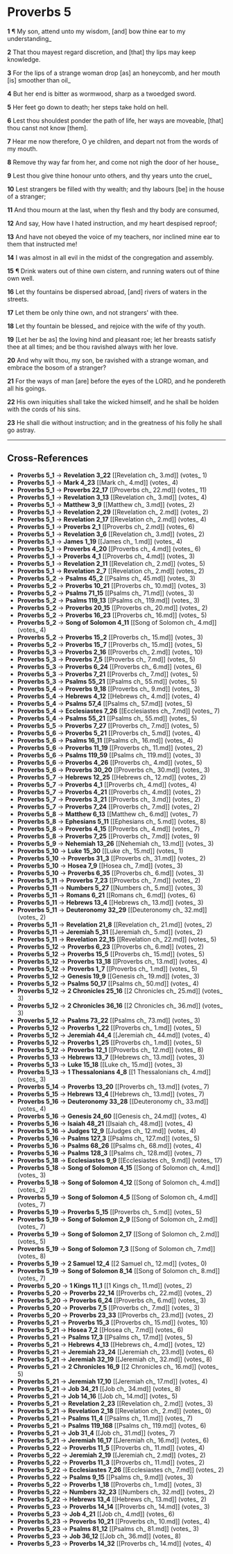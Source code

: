 # Proverbs 5

**1** ¶ My son, attend unto my wisdom, [and] bow thine ear to my understanding_

**2** That thou mayest regard discretion, and [that] thy lips may keep knowledge.

**3** For the lips of a strange woman drop [as] an honeycomb, and her mouth [is] smoother than oil_

**4** But her end is bitter as wormwood, sharp as a twoedged sword.

**5** Her feet go down to death; her steps take hold on hell.

**6** Lest thou shouldest ponder the path of life, her ways are moveable, [that] thou canst not know [them].

**7** Hear me now therefore, O ye children, and depart not from the words of my mouth.

**8** Remove thy way far from her, and come not nigh the door of her house_

**9** Lest thou give thine honour unto others, and thy years unto the cruel_

**10** Lest strangers be filled with thy wealth; and thy labours [be] in the house of a stranger;

**11** And thou mourn at the last, when thy flesh and thy body are consumed,

**12** And say, How have I hated instruction, and my heart despised reproof;

**13** And have not obeyed the voice of my teachers, nor inclined mine ear to them that instructed me!

**14** I was almost in all evil in the midst of the congregation and assembly.

**15** ¶ Drink waters out of thine own cistern, and running waters out of thine own well.

**16** Let thy fountains be dispersed abroad, [and] rivers of waters in the streets.

**17** Let them be only thine own, and not strangers' with thee.

**18** Let thy fountain be blessed_ and rejoice with the wife of thy youth.

**19** [Let her be as] the loving hind and pleasant roe; let her breasts satisfy thee at all times; and be thou ravished always with her love.

**20** And why wilt thou, my son, be ravished with a strange woman, and embrace the bosom of a stranger?

**21** For the ways of man [are] before the eyes of the LORD, and he pondereth all his goings.

**22** His own iniquities shall take the wicked himself, and he shall be holden with the cords of his sins.

**23** He shall die without instruction; and in the greatness of his folly he shall go astray.

---

## Cross-References

- **Proverbs 5_1** → **Revelation 3_22** [[Revelation ch_ 3.md]] (votes_ 1)
- **Proverbs 5_1** → **Mark 4_23** [[Mark ch_ 4.md]] (votes_ 4)
- **Proverbs 5_1** → **Proverbs 22_17** [[Proverbs ch_ 22.md]] (votes_ 11)
- **Proverbs 5_1** → **Revelation 3_13** [[Revelation ch_ 3.md]] (votes_ 4)
- **Proverbs 5_1** → **Matthew 3_9** [[Matthew ch_ 3.md]] (votes_ 2)
- **Proverbs 5_1** → **Revelation 2_29** [[Revelation ch_ 2.md]] (votes_ 2)
- **Proverbs 5_1** → **Revelation 2_17** [[Revelation ch_ 2.md]] (votes_ 4)
- **Proverbs 5_1** → **Proverbs 2_1** [[Proverbs ch_ 2.md]] (votes_ 6)
- **Proverbs 5_1** → **Revelation 3_6** [[Revelation ch_ 3.md]] (votes_ 2)
- **Proverbs 5_1** → **James 1_19** [[James ch_ 1.md]] (votes_ 4)
- **Proverbs 5_1** → **Proverbs 4_20** [[Proverbs ch_ 4.md]] (votes_ 6)
- **Proverbs 5_1** → **Proverbs 4_1** [[Proverbs ch_ 4.md]] (votes_ 3)
- **Proverbs 5_1** → **Revelation 2_11** [[Revelation ch_ 2.md]] (votes_ 5)
- **Proverbs 5_1** → **Revelation 2_7** [[Revelation ch_ 2.md]] (votes_ 2)
- **Proverbs 5_2** → **Psalms 45_2** [[Psalms ch_ 45.md]] (votes_ 3)
- **Proverbs 5_2** → **Proverbs 10_21** [[Proverbs ch_ 10.md]] (votes_ 3)
- **Proverbs 5_2** → **Psalms 71_15** [[Psalms ch_ 71.md]] (votes_ 3)
- **Proverbs 5_2** → **Psalms 119_13** [[Psalms ch_ 119.md]] (votes_ 3)
- **Proverbs 5_2** → **Proverbs 20_15** [[Proverbs ch_ 20.md]] (votes_ 2)
- **Proverbs 5_2** → **Proverbs 16_23** [[Proverbs ch_ 16.md]] (votes_ 5)
- **Proverbs 5_2** → **Song of Solomon 4_11** [[Song of Solomon ch_ 4.md]] (votes_ 4)
- **Proverbs 5_2** → **Proverbs 15_2** [[Proverbs ch_ 15.md]] (votes_ 3)
- **Proverbs 5_2** → **Proverbs 15_7** [[Proverbs ch_ 15.md]] (votes_ 5)
- **Proverbs 5_3** → **Proverbs 2_16** [[Proverbs ch_ 2.md]] (votes_ 10)
- **Proverbs 5_3** → **Proverbs 7_5** [[Proverbs ch_ 7.md]] (votes_ 5)
- **Proverbs 5_3** → **Proverbs 6_24** [[Proverbs ch_ 6.md]] (votes_ 6)
- **Proverbs 5_3** → **Proverbs 7_21** [[Proverbs ch_ 7.md]] (votes_ 5)
- **Proverbs 5_3** → **Psalms 55_21** [[Psalms ch_ 55.md]] (votes_ 5)
- **Proverbs 5_4** → **Proverbs 9_18** [[Proverbs ch_ 9.md]] (votes_ 3)
- **Proverbs 5_4** → **Hebrews 4_12** [[Hebrews ch_ 4.md]] (votes_ 4)
- **Proverbs 5_4** → **Psalms 57_4** [[Psalms ch_ 57.md]] (votes_ 5)
- **Proverbs 5_4** → **Ecclesiastes 7_26** [[Ecclesiastes ch_ 7.md]] (votes_ 7)
- **Proverbs 5_4** → **Psalms 55_21** [[Psalms ch_ 55.md]] (votes_ 5)
- **Proverbs 5_5** → **Proverbs 7_27** [[Proverbs ch_ 7.md]] (votes_ 5)
- **Proverbs 5_6** → **Proverbs 5_21** [[Proverbs ch_ 5.md]] (votes_ 4)
- **Proverbs 5_6** → **Psalms 16_11** [[Psalms ch_ 16.md]] (votes_ 4)
- **Proverbs 5_6** → **Proverbs 11_19** [[Proverbs ch_ 11.md]] (votes_ 2)
- **Proverbs 5_6** → **Psalms 119_59** [[Psalms ch_ 119.md]] (votes_ 3)
- **Proverbs 5_6** → **Proverbs 4_26** [[Proverbs ch_ 4.md]] (votes_ 5)
- **Proverbs 5_6** → **Proverbs 30_20** [[Proverbs ch_ 30.md]] (votes_ 3)
- **Proverbs 5_7** → **Hebrews 12_25** [[Hebrews ch_ 12.md]] (votes_ 2)
- **Proverbs 5_7** → **Proverbs 4_1** [[Proverbs ch_ 4.md]] (votes_ 4)
- **Proverbs 5_7** → **Proverbs 4_21** [[Proverbs ch_ 4.md]] (votes_ 2)
- **Proverbs 5_7** → **Proverbs 3_21** [[Proverbs ch_ 3.md]] (votes_ 2)
- **Proverbs 5_7** → **Proverbs 7_24** [[Proverbs ch_ 7.md]] (votes_ 2)
- **Proverbs 5_8** → **Matthew 6_13** [[Matthew ch_ 6.md]] (votes_ 7)
- **Proverbs 5_8** → **Ephesians 5_11** [[Ephesians ch_ 5.md]] (votes_ 8)
- **Proverbs 5_8** → **Proverbs 4_15** [[Proverbs ch_ 4.md]] (votes_ 7)
- **Proverbs 5_8** → **Proverbs 7_25** [[Proverbs ch_ 7.md]] (votes_ 9)
- **Proverbs 5_9** → **Nehemiah 13_26** [[Nehemiah ch_ 13.md]] (votes_ 3)
- **Proverbs 5_10** → **Luke 15_30** [[Luke ch_ 15.md]] (votes_ 1)
- **Proverbs 5_10** → **Proverbs 31_3** [[Proverbs ch_ 31.md]] (votes_ 2)
- **Proverbs 5_10** → **Hosea 7_9** [[Hosea ch_ 7.md]] (votes_ 3)
- **Proverbs 5_10** → **Proverbs 6_35** [[Proverbs ch_ 6.md]] (votes_ 3)
- **Proverbs 5_11** → **Proverbs 7_23** [[Proverbs ch_ 7.md]] (votes_ 2)
- **Proverbs 5_11** → **Numbers 5_27** [[Numbers ch_ 5.md]] (votes_ 3)
- **Proverbs 5_11** → **Romans 6_21** [[Romans ch_ 6.md]] (votes_ 6)
- **Proverbs 5_11** → **Hebrews 13_4** [[Hebrews ch_ 13.md]] (votes_ 3)
- **Proverbs 5_11** → **Deuteronomy 32_29** [[Deuteronomy ch_ 32.md]] (votes_ 2)
- **Proverbs 5_11** → **Revelation 21_8** [[Revelation ch_ 21.md]] (votes_ 2)
- **Proverbs 5_11** → **Jeremiah 5_31** [[Jeremiah ch_ 5.md]] (votes_ 2)
- **Proverbs 5_11** → **Revelation 22_15** [[Revelation ch_ 22.md]] (votes_ 5)
- **Proverbs 5_12** → **Proverbs 6_23** [[Proverbs ch_ 6.md]] (votes_ 2)
- **Proverbs 5_12** → **Proverbs 15_5** [[Proverbs ch_ 15.md]] (votes_ 5)
- **Proverbs 5_12** → **Proverbs 13_18** [[Proverbs ch_ 13.md]] (votes_ 4)
- **Proverbs 5_12** → **Proverbs 1_7** [[Proverbs ch_ 1.md]] (votes_ 5)
- **Proverbs 5_12** → **Genesis 19_9** [[Genesis ch_ 19.md]] (votes_ 3)
- **Proverbs 5_12** → **Psalms 50_17** [[Psalms ch_ 50.md]] (votes_ 4)
- **Proverbs 5_12** → **2 Chronicles 25_16** [[2 Chronicles ch_ 25.md]] (votes_ 3)
- **Proverbs 5_12** → **2 Chronicles 36_16** [[2 Chronicles ch_ 36.md]] (votes_ 3)
- **Proverbs 5_12** → **Psalms 73_22** [[Psalms ch_ 73.md]] (votes_ 3)
- **Proverbs 5_12** → **Proverbs 1_22** [[Proverbs ch_ 1.md]] (votes_ 5)
- **Proverbs 5_12** → **Jeremiah 44_4** [[Jeremiah ch_ 44.md]] (votes_ 4)
- **Proverbs 5_12** → **Proverbs 1_25** [[Proverbs ch_ 1.md]] (votes_ 5)
- **Proverbs 5_12** → **Proverbs 12_1** [[Proverbs ch_ 12.md]] (votes_ 8)
- **Proverbs 5_13** → **Hebrews 13_7** [[Hebrews ch_ 13.md]] (votes_ 3)
- **Proverbs 5_13** → **Luke 15_18** [[Luke ch_ 15.md]] (votes_ 3)
- **Proverbs 5_13** → **1 Thessalonians 4_8** [[1 Thessalonians ch_ 4.md]] (votes_ 3)
- **Proverbs 5_14** → **Proverbs 13_20** [[Proverbs ch_ 13.md]] (votes_ 7)
- **Proverbs 5_15** → **Hebrews 13_4** [[Hebrews ch_ 13.md]] (votes_ 7)
- **Proverbs 5_16** → **Deuteronomy 33_28** [[Deuteronomy ch_ 33.md]] (votes_ 4)
- **Proverbs 5_16** → **Genesis 24_60** [[Genesis ch_ 24.md]] (votes_ 4)
- **Proverbs 5_16** → **Isaiah 48_21** [[Isaiah ch_ 48.md]] (votes_ 4)
- **Proverbs 5_16** → **Judges 12_9** [[Judges ch_ 12.md]] (votes_ 4)
- **Proverbs 5_16** → **Psalms 127_3** [[Psalms ch_ 127.md]] (votes_ 5)
- **Proverbs 5_16** → **Psalms 68_26** [[Psalms ch_ 68.md]] (votes_ 4)
- **Proverbs 5_16** → **Psalms 128_3** [[Psalms ch_ 128.md]] (votes_ 7)
- **Proverbs 5_18** → **Ecclesiastes 9_9** [[Ecclesiastes ch_ 9.md]] (votes_ 17)
- **Proverbs 5_18** → **Song of Solomon 4_15** [[Song of Solomon ch_ 4.md]] (votes_ 3)
- **Proverbs 5_18** → **Song of Solomon 4_12** [[Song of Solomon ch_ 4.md]] (votes_ 2)
- **Proverbs 5_19** → **Song of Solomon 4_5** [[Song of Solomon ch_ 4.md]] (votes_ 7)
- **Proverbs 5_19** → **Proverbs 5_15** [[Proverbs ch_ 5.md]] (votes_ 5)
- **Proverbs 5_19** → **Song of Solomon 2_9** [[Song of Solomon ch_ 2.md]] (votes_ 7)
- **Proverbs 5_19** → **Song of Solomon 2_17** [[Song of Solomon ch_ 2.md]] (votes_ 5)
- **Proverbs 5_19** → **Song of Solomon 7_3** [[Song of Solomon ch_ 7.md]] (votes_ 8)
- **Proverbs 5_19** → **2 Samuel 12_4** [[2 Samuel ch_ 12.md]] (votes_ 0)
- **Proverbs 5_19** → **Song of Solomon 8_14** [[Song of Solomon ch_ 8.md]] (votes_ 7)
- **Proverbs 5_20** → **1 Kings 11_1** [[1 Kings ch_ 11.md]] (votes_ 2)
- **Proverbs 5_20** → **Proverbs 22_14** [[Proverbs ch_ 22.md]] (votes_ 2)
- **Proverbs 5_20** → **Proverbs 6_24** [[Proverbs ch_ 6.md]] (votes_ 3)
- **Proverbs 5_20** → **Proverbs 7_5** [[Proverbs ch_ 7.md]] (votes_ 3)
- **Proverbs 5_20** → **Proverbs 23_33** [[Proverbs ch_ 23.md]] (votes_ 2)
- **Proverbs 5_21** → **Proverbs 15_3** [[Proverbs ch_ 15.md]] (votes_ 10)
- **Proverbs 5_21** → **Hosea 7_2** [[Hosea ch_ 7.md]] (votes_ 6)
- **Proverbs 5_21** → **Psalms 17_3** [[Psalms ch_ 17.md]] (votes_ 5)
- **Proverbs 5_21** → **Hebrews 4_13** [[Hebrews ch_ 4.md]] (votes_ 12)
- **Proverbs 5_21** → **Jeremiah 23_24** [[Jeremiah ch_ 23.md]] (votes_ 6)
- **Proverbs 5_21** → **Jeremiah 32_19** [[Jeremiah ch_ 32.md]] (votes_ 8)
- **Proverbs 5_21** → **2 Chronicles 16_9** [[2 Chronicles ch_ 16.md]] (votes_ 5)
- **Proverbs 5_21** → **Jeremiah 17_10** [[Jeremiah ch_ 17.md]] (votes_ 4)
- **Proverbs 5_21** → **Job 34_21** [[Job ch_ 34.md]] (votes_ 8)
- **Proverbs 5_21** → **Job 14_16** [[Job ch_ 14.md]] (votes_ 5)
- **Proverbs 5_21** → **Revelation 2_23** [[Revelation ch_ 2.md]] (votes_ 3)
- **Proverbs 5_21** → **Revelation 2_18** [[Revelation ch_ 2.md]] (votes_ 0)
- **Proverbs 5_21** → **Psalms 11_4** [[Psalms ch_ 11.md]] (votes_ 7)
- **Proverbs 5_21** → **Psalms 119_168** [[Psalms ch_ 119.md]] (votes_ 6)
- **Proverbs 5_21** → **Job 31_4** [[Job ch_ 31.md]] (votes_ 7)
- **Proverbs 5_21** → **Jeremiah 16_17** [[Jeremiah ch_ 16.md]] (votes_ 6)
- **Proverbs 5_22** → **Proverbs 11_5** [[Proverbs ch_ 11.md]] (votes_ 4)
- **Proverbs 5_22** → **Jeremiah 2_19** [[Jeremiah ch_ 2.md]] (votes_ 2)
- **Proverbs 5_22** → **Proverbs 11_3** [[Proverbs ch_ 11.md]] (votes_ 2)
- **Proverbs 5_22** → **Ecclesiastes 7_26** [[Ecclesiastes ch_ 7.md]] (votes_ 2)
- **Proverbs 5_22** → **Psalms 9_15** [[Psalms ch_ 9.md]] (votes_ 3)
- **Proverbs 5_22** → **Proverbs 1_18** [[Proverbs ch_ 1.md]] (votes_ 3)
- **Proverbs 5_22** → **Numbers 32_23** [[Numbers ch_ 32.md]] (votes_ 2)
- **Proverbs 5_22** → **Hebrews 13_4** [[Hebrews ch_ 13.md]] (votes_ 2)
- **Proverbs 5_23** → **Proverbs 14_14** [[Proverbs ch_ 14.md]] (votes_ 3)
- **Proverbs 5_23** → **Job 4_21** [[Job ch_ 4.md]] (votes_ 6)
- **Proverbs 5_23** → **Proverbs 10_21** [[Proverbs ch_ 10.md]] (votes_ 4)
- **Proverbs 5_23** → **Psalms 81_12** [[Psalms ch_ 81.md]] (votes_ 3)
- **Proverbs 5_23** → **Job 36_12** [[Job ch_ 36.md]] (votes_ 8)
- **Proverbs 5_23** → **Proverbs 14_32** [[Proverbs ch_ 14.md]] (votes_ 4)

